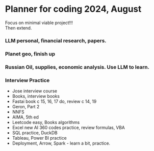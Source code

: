 # Planner for coding 2024, August   

Focus on minimal viable project!!!   
Then extend.  

### LLM personal, financial research, papers.  


### Planet geo, finish up  


### Russian Oil, supplies, economic analysis.  Use LLM to learn.  


### Interview Practice   

 * Jose interview course  
 * Books, interview books  
 * Fastai book c 15, 16, 17 do, review c 14, 19  
 * Geron, Part 2  
 * NNFS  
 * AIMA, 5th ed  
 * Leetcode easy, Books algorithms  
 * Excel new AI 360 codes practice, review formulas, VBA  
 * SQL practice, DuckDB
 * Tableau, Power BI practice  
 * Deployment, Arrow, Spark - learn a bit, practice.  





